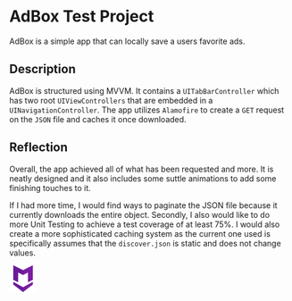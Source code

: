 # AdBox Test Project
AdBox is a simple app that can locally save a users favorite ads.

## Description
AdBox is structured using MVVM. It contains a ```UITabBarController``` which has two root ```UIViewControllers``` that are embedded in a ```UINavigationController```. The app utilizes ```Alamofire``` to create a ```GET``` request on the ```JSON``` file and caches it once downloaded.

## Reflection
Overall, the app achieved all of what has been requested and more. It is neatly designed and it also includes some suttle animations to add some finishing touches to it. 

If I had more time, I would find ways to paginate the JSON file because it currently downloads the entire object. Secondly, I also would like to do more Unit Testing to achieve a test coverage of at least 75%. I would also create a more sophisticated caching system as the current one used is specifically assumes that the ```discover.json``` is static and does not change values.


![alt text](https://github.com/adam-p/markdown-here/raw/master/src/common/images/icon48.png "Logo Title Text 1")
